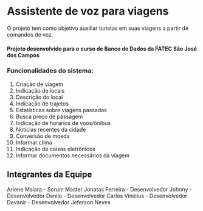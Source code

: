 # Assistente de voz para viagens

O projeto tem como objetivo auxiliar turistas em suas viagens a partir de comandos de voz.

#### Projeto desenvolvido para o curso de Banco de Dados da FATEC São José dos Campos

### Funcionalidades do sistema:

 1. Criação de viagem
 2. Indicação de locais
 3. Descrição do local
 4. Indicação de trajetos
 5. Estatísticas sobre viagens passadas
 6. Busca preço de passagem
 7. Indicação de horários de voos/ônibus
 8. Notícias recentes da cidade
 9. Conversão de moeda
 10. Informar clima
 11. Indicação de caixas eletrônicos
 12. Informar documentos necessários da viagem
  
## Integrantes da Equipe
Ariene Maiara - Scrum Master
Jonatas Ferreira - Desenvolvedor
Johnny - Desenvolvedor
Danilo - Desenvolvedor
Carlos Vinicius - Desenvolvedor
Devanir - Desenvolvedor
Jeferson Neves
